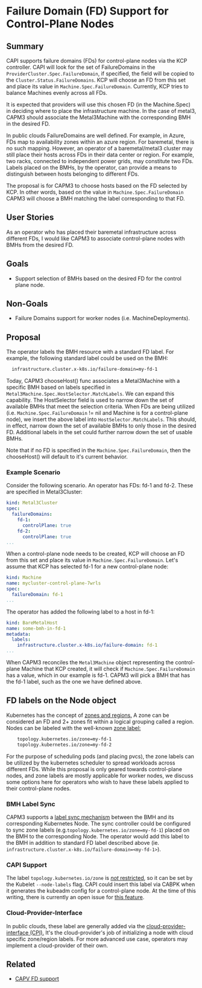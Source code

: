 # Failure Domain (FD) Support for Control-Plane Nodes

## Summary

CAPI supports failure domains (FDs) for control-plane nodes via the KCP
controller. CAPI will look for the set of FailureDomains in the
`ProviderCluster.Spec.FailureDomain`, if specified, the field will be copied
to the `Cluster.Status.FailureDomains`. KCP will choose an FD from this set
and place its value in `Machine.Spec.FailureDomain`. Currently, KCP tries
to balance Machines evenly across all FDs.

It is expected that providers will use this chosen FD (in the Machine.Spec)
in deciding where to place the infrastructure machine. In the case of
metal3, CAPM3 should associate the Metal3Machine with the corresponding BMH
in the desired FD.

In public clouds FailureDomains are well defined. For example, in Azure, FDs
map to availability zones within an azure region. For baremetal, there is no
such mapping. However, an operator of a baremetal/metal3 cluster may still
place their hosts across FDs in their data center or region.
For example, two racks, connected to independent power grids, may
constitute two FDs. Labels placed on the BMHs, by the operator, can provide a
means to distinguish between hosts belonging to different FDs.

The proposal is for CAPM3 to choose hosts based on the FD selected by KCP.
In other words, based on the value in `Machine.Spec.FailureDomain` CAPM3 will
choose a BMH matching the label corresponding to that FD.

## User Stories

As an operator who has placed their baremetal infrastructure across different
FDs, I would like CAPM3 to associate control-plane nodes with BMHs from the
desired FD.

## Goals

* Support selection of BMHs based on the desired FD for the control plane node.

## Non-Goals

* Failure Domains support for worker nodes (i.e. MachineDeployments).

## Proposal

The operator labels the BMH resource with a standard FD label. For
example, the following standard label could be used on the BMH:

```diff
  infrastructure.cluster.x-k8s.io/failure-domain=my-fd-1
```

Today, CAPM3 chooseHost() func associates a Metal3Machine with a specific BMH
based on labels specified in `Metal3Machine.Spec.HostSelector.MatchLabels`.
We can expand this capability. The HostSelector field is used to narrow down
the set of available BMHs that meet the selection criteria. When FDs are
being utilized (i.e. `Machine.Spec.FailureDomain` != nil and Machine is for a
control-plane node), we insert the above label into `HostSelector.MatchLabels`.
This should, in effect, narrow down the set of available BMHs to only those
in the desired FD. Additional labels in the set could further narrow down the
set of usable BMHs.

Note that if no FD is specified in the `Machine.Spec.FailureDomain`, then the
chooseHost() will default to it's current behavior.

### Example Scenario

Consider the following scenario. An operator has FDs: fd-1 and fd-2. These are
specified in Metal3Cluster:

```yaml
kind: Metal3Cluster
spec:
  failureDomains:
    fd-1:
      controlPlane: true
    fd-2:
      controlPlane: true
...
```

When a control-plane node needs to be created, KCP will choose an FD from this set
and place its value in `Machine.Spec.FailureDomain`. Let's assume that KCP has
selected fd-1 for a new control-plane node:

```yaml
kind: Machine
name: mycluster-control-plane-7wrls
spec:
  failureDomain: fd-1
...
```

The operator has added the following label to a host in fd-1:

```yaml
kind: BareMetalHost
name: some-bmh-in-fd-1
metadata:
  labels:
    infrastructure.cluster.x-k8s.io/failure-domain: fd-1
...
```

When CAPM3 reconciles the `Metal3Machine` object representing the control-plane
Machine that KCP created, it will check if `Machine.Spec.FailureDomain` has a value,
which in our example is fd-1. CAPM3 will pick a BMH that has the fd-1 label, such as
the one we have defined above.

## FD labels on the Node object

Kubernetes has the concept of [zones and regions.](https://kubernetes.io/docs/setup/best-practices/multiple-zones/)
A zone can be considered an FD and 2+ zones fit within a logical grouping
called a region. Nodes can be labeled with the well-known [zone label:](https://kubernetes.io/docs/reference/labels-annotations-taints/#topologykubernetesiozone)

```diff
    topology.kubernetes.io/zone=my-fd-1
    topology.kubernetes.io/zone=my-fd-2
```

For the purpose of scheduling pods (and placing pvcs), the zone labels can
be utilized by the kubernetes scheduler to spread workloads across
different FDs. While this proposal is only geared towards control-plane
nodes, and zone labels are mostly applicable for worker nodes, we discuss
some options here for operators who wish to have these labels applied to
their control-plane nodes.

### BMH Label Sync

CAPM3 supports a [label sync mechanism](https://github.com/metal3-io/metal3-docs/blob/main/design/sync-labels-bmh-to-node.md)
between the BMH and its corresponding Kubernetes Node. The sync controller
could be configured to sync zone labels
(e.g.`topology.kubernetes.io/zone=my-fd-1`) placed on the BMH to the
corresponding Node. The operator would add this label to the BMH in
addition to standard FD label described above
(ie. `infrastructure.cluster.x-k8s.io/failure-domain=<my-fd-1>`).

### CAPI Support

The label `topology.kubernetes.io/zone` is [*not* restricted](https://kubernetes.io/docs/reference/access-authn-authz/admission-controllers/#noderestriction),
so it can be set by the Kubelet `--node-labels` flag. CAPI could insert
this label via CABPK when it generates the kubeadm config for a
control-plane node. At the time of this writing, there is currently an open
issue for [this feature](https://github.com/kubernetes-sigs/cluster-api/issues/5667).

### Cloud-Provider-Interface

In public clouds, these label are generally added via the
[cloud-provider-interface (CPI).](https://github.com/kubernetes/cloud-provider)
It's the cloud-provider's job of initializing a node with cloud specific
zone/region labels. For more advanced use case, operators may implement
a cloud-provider of their own.

## Related

* [CAPV FD support](https://github.com/kubernetes-sigs/cluster-api-provider-vsphere/blob/master/docs/proposal/20201103-failure-domain.md)
